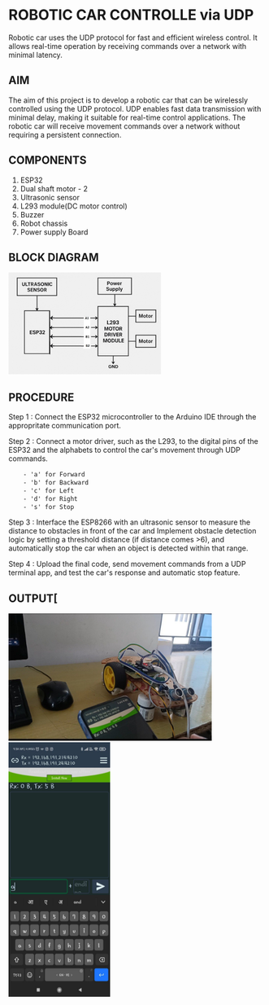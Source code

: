 # **ROBOTIC CAR CONTROLLE via UDP**
Robotic car uses the UDP protocol for fast and efficient wireless control. It allows real-time operation by receiving commands over a network with minimal latency.
## AIM
The aim of this project is to develop a robotic car that can be wirelessly controlled using the UDP protocol. UDP enables fast data transmission with minimal delay, making it suitable for real-time control applications. The robotic car will receive movement commands over a network without requiring a persistent connection.
## COMPONENTS
1. ESP32
2. Dual shaft motor - 2
3. Ultrasonic sensor
4. L293 module(DC motor control)
5. Buzzer
6. Robot chassis
7. Power supply Board
## BLOCK DIAGRAM
<img src="https://github.com/EmildaBabu/Robocar/blob/c759118c2dba742660804d15cc8b1e158f7b8add/projectblockdiagram.jpg?raw=true" alt="block diagram" width="300" height="200">

## PROCEDURE
Step 1 : Connect the ESP32 microcontroller to the Arduino IDE through the appropritate communication port.

Step 2 : Connect a motor driver, such as the L293, to the digital pins of the ESP32 and the  alphabets to control the car's movement through UDP commands. 
        
        - 'a' for Forward
        - 'b' for Backward
        - 'c' for Left
        - 'd' for Right
        - 's' for Stop

Step 3 : Interface the ESP8266 with an ultrasonic sensor to measure the distance to obstacles in front of the car and Implement obstacle detection logic by setting a threshold distance (if distance comes >6), and automatically stop the car when an object is detected within that range. 

Step 4 : Upload the final code, send movement commands from a UDP terminal app, and test the car's response and automatic stop feature.


## OUTPUT[
<img src="https://github.com/EmildaBabu/Robocar/blob/abdf8944550e80e52a2ba0d17d013ba3f7e18c32/Working%20_model.jpg" alt="working model" width="400" height="250">
<img src="https://github.com/EmildaBabu/Robocar/blob/abdf8944550e80e52a2ba0d17d013ba3f7e18c32/controller.jpg" alt="working model" width="200" height="500">


